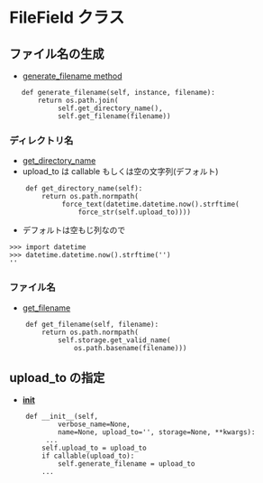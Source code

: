 # FileField クラス


## ファイル名の生成

- [generate_filename method](https://github.com/django/django/blob/master/django/db/models/fields/files.py#L328)

~~~
   def generate_filename(self, instance, filename):                                
       return os.path.join(
            self.get_directory_name(),
            self.get_filename(filename))
~~~

### ディレクトリ名

- [get_directory_name](https://github.com/django/django/blob/master/django/db/models/fields/files.py#L322)
- upload_to は callable もしくは空の文字列(デフォルト)

~~~
    def get_directory_name(self):
        return os.path.normpath(
             force_text(datetime.datetime.now().strftime(
                 force_str(self.upload_to))))
~~~

- デフォルトは空もじ列なので

~~~
>>> import datetime
>>> datetime.datetime.now().strftime('')
''
~~~

### ファイル名

- [get_filename](https://github.com/django/django/blob/master/django/db/models/fields/files.py#L325)

~~~
    def get_filename(self, filename):
        return os.path.normpath(
            self.storage.get_valid_name(
                os.path.basename(filename)))
~~~
	
## upload_to の指定

- [__init__](https://github.com/django/django/blob/master/django/db/models/fields/files.py#L241)

~~~
    def __init__(self, 
    		verbose_name=None, 
    		name=None, upload_to='', storage=None, **kwargs):
    	 ...
        self.upload_to = upload_to
        if callable(upload_to):
            self.generate_filename = upload_to
        ...            
~~~        	
